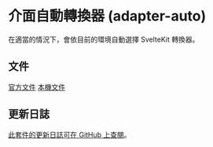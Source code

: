 # 介面自動轉換器 (adapter-auto)

在適當的情況下，會依目前的環境自動選擇 SvelteKit 轉換器。

## 文件
[官方文件](https://kit.svelte.dev/docs/adapter-auto)
[本機文件](./kit/blob/master/documentation/docs/25-build-and-deploy/30-adapter-auto.md)

## 更新日誌

[此套件的更新日誌可在 GitHub 上查閱](https://github.com/sveltejs/kit/blob/master/packages/adapter-auto/CHANGELOG.md)。

